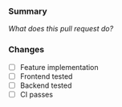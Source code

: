 ### Summary

_What does this pull request do?_

### Changes

- [ ] Feature implementation
- [ ] Frontend tested
- [ ] Backend tested
- [ ] CI passes
